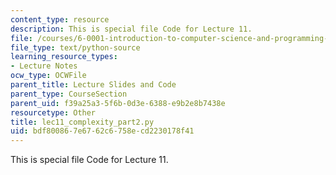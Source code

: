 ```yaml
---
content_type: resource
description: This is special file Code for Lecture 11.
file: /courses/6-0001-introduction-to-computer-science-and-programming-in-python-fall-2016/bdf800867e6762c6758ecd2230178f41_lec11_complexity_part2.py
file_type: text/python-source
learning_resource_types:
- Lecture Notes
ocw_type: OCWFile
parent_title: Lecture Slides and Code
parent_type: CourseSection
parent_uid: f39a25a3-5f6b-0d3e-6388-e9b2e8b7438e
resourcetype: Other
title: lec11_complexity_part2.py
uid: bdf80086-7e67-62c6-758e-cd2230178f41
---
```

This is special file Code for Lecture 11.